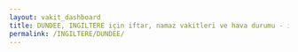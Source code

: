 ```yaml
---
layout: vakit_dashboard
title: DUNDEE, INGILTERE için iftar, namaz vakitleri ve hava durumu - ilçe/eyalet seç
permalink: /INGILTERE/DUNDEE/
---
```


<script type="text/javascript">
  var GLOBAL_COUNTRY = 'INGILTERE';
  var GLOBAL_CITY = 'DUNDEE';
  var GLOBAL_STATE = '';
  var lat = 72;
  var lon = 21;
</script>
